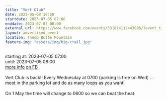 ```yaml
---
title: "Vert Club"
date: 2023-05-08 10:58
startdate: 2023-07-05 07:00
enddate: 2023-07-05 08:00
external_url: https://www.facebook.com/events/531814112443086/?event_time_id=531814195776411
layout: advertised_event
location: Thumb Butte Mountain
feature-img: "assets/img/big-trail.jpg"
---
```


starting at: 2023-07-05 07:00<br>until: 2023-07-05 08:00<br><a href="https://www.facebook.com/events/531814112443086/?event_time_id=531814195776411">more info on FB</a><br><br>Vert Club is back!! Every Wednesday at 0700 (parking is free on Wed) … meet in the parking lot and do as many loops as you want!<br>
  <br>
  On 1 May the time will change to 0600 so we can beat the heat.<br>
  <br>
  
